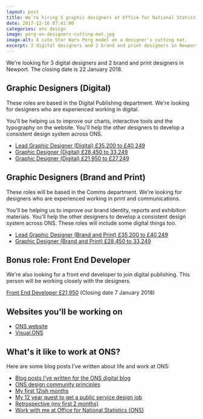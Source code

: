 ```yaml
---
layout: post  
title: We’re hiring 5 graphic designers at Office for National Statistics (ONS)
date: 2017-12-16 07:41:00  
categories: ons design
image: porg-on-designers-cutting-mat.jpg
image-alt: A cute Star Wars Porg model on a designer's cutting mat.
excerpt: 3 digital designers and 2 brand and print designers in Newport. Closing 22 Jan 2018.
---
```


We're looking for 3 digital designers and 2 brand and print designers in Newport. The closing date is 22 January 2018.

## Graphic Designers (Digital)

These roles are based in the Digital Publishing department. We're looking for designers who are experienced working in digital.

You'll be helping us to improve our charts, interactive tools and the typography on the website. You'll help the other designers to develop a consistent design system across ONS.

- [Lead Graphic Designer (Digital) £35,200 to £40,249](https://www.civilservicejobs.service.gov.uk/csr/jobs.cgi?jcode=1563104)
- [Graphic Designer (Digital) £28,450 to 33,249](https://www.civilservicejobs.service.gov.uk/csr/jobs.cgi?jcode=1563087)
- [Graphic Designer (Digital) £21,950 to £27,249](https://www.civilservicejobs.service.gov.uk/csr/jobs.cgi?jcode=1563101)

## Graphic Designers (Brand and Print)

These roles will be based in the Comms department. We're looking for designers who are experienced working in print and communications.

You'll be helping us to improve our brand identity, reports and exhibition materials. You'll help the other designers to develop a consistent design system across ONS. These roles will include some digital things too.

- [Lead Graphic Designer (Brand and Print) £35,200 to £40,249](https://www.civilservicejobs.service.gov.uk/csr/jobs.cgi?jcode=1563120 )
- [Graphic Designer (Brand and Print) £28,450 to 33,249](https://www.civilservicejobs.service.gov.uk/csr/jobs.cgi?jcode=1563118)

## Bonus role: Front End Developer

We're also looking for a front end developer to join digital publishing. This person will be working closely with the designers.

[Front End Developer £21,950](https://www.civilservicejobs.service.gov.uk/csr/jobs.cgi?jcode=1564122) (Closing date 7 January 2018)

## Websites you'll be working on
- [ONS website](http://www.ons.gov.uk/)
- [Visual.ONS](https://visual.ons.gov.uk/)

## What's it like to work at ONS?

Here are some blog posts I've written about life and work at ONS:

- [Blog posts I've written for the ONS digital blog](https://digitalblog.ons.gov.uk/author/benjy/)
- [ONS design community principles](https://github.com/ONSdigital/design/blob/master/principles.md)
- [My first 12ish months](http://www.benjystanton.co.uk/blog/my-first-12ish-months/)
- [My 12 year quest to get a public service design job](http://www.benjystanton.co.uk/blog/my-12-year-quest/)
- [Retrospective (my first 2 months)](http://www.benjystanton.co.uk/blog/retrospective-my-first-2-months/)
- [Work with me at Office for National Statistics (ONS)](http://www.benjystanton.co.uk/blog/work-with-me-at-office-for-national-statistics-ons/)
